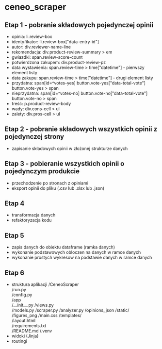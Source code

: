 # ceneo_scraper
## Etap 1 - pobranie składowych pojedynczej opinii
- opinia: li.review-box
- identyfikator: li.review-box["data-entry-id"]
- autor: div.reviewer-name-line
- rekomendacja: div.product-review-summary > em
- gwiazdki: span.review-score-count 
- potwierdzona zakupem: div.product-review-pz
- data wystawienia: span.review-time > time["datetime"] - pierwszy element listy
- data zakupu: span.review-time > time["datetime"] - drugi element listy
- przydatna: span[id=^votes-yes]
             button.vote-yes["data-total-vote"]
             button.vote-yes > span
- nieprzydatna: span[id=^votes-no]
                button.vote-no["data-total-vote"]
                button.vote-no > span
- treść: p.product-review-body
- wady: div.cons-cell > ul
- zalety: div.pros-cell > ul
## Etap 2 - pobranie składowych wszystkich opinii z pojedynczej strony
- zapisanie składowych opinii w złożonej strukturze danych
## Etap 3 - pobieranie wszystkich opinii o pojedynczym produkcie
- przechodzenie po stronach z opiniami
- eksport opinii do pliku (.csv lub .xlsx lub .json)
## Etap 4
- transformacja danych
- refaktoryzacja kodu
## Etap 5
- zapis danych do obiektu dataframe (ramka danych)
- wykonanie podstawowych obloczen na danych w ramce danych
- wykonanie prostych wykresow na podstawie danych w ramce danych
## Etap 6
- struktura aplikacji
    /CeneoScraper  
        /run.py  
        /config.py  
        /app  
            /\_\_init\_\_.py
            /views.py  
            /models.py 
            /scraper.py
            /analyzer.py 
            /opinions_json
            /static/  
                /figures_png
                /main.css
            /templates/  
                /layout.html  
        /requirements.txt  
        /README.md
        /.venv
- widoki (Jinja)
- routingi
    
